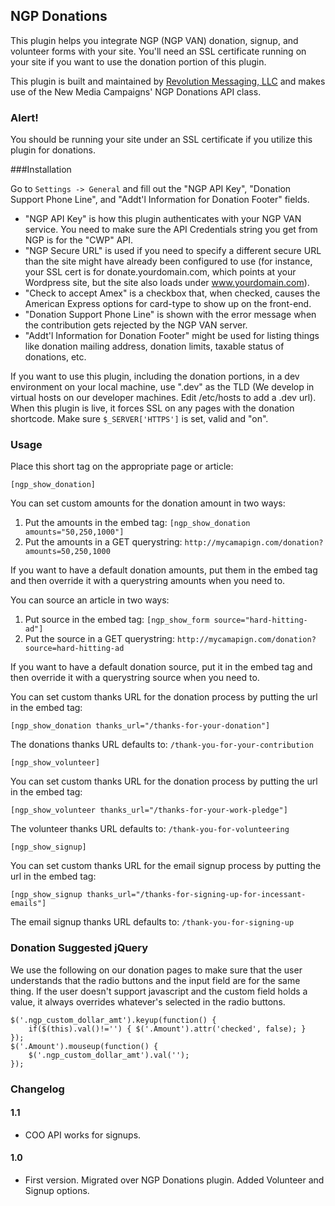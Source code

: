 ## NGP Donations

This plugin helps you integrate NGP (NGP VAN) donation, signup, and volunteer forms with your site. You'll need an SSL certificate running on your site if you want to use the donation portion of this plugin.

This plugin is built and maintained by [Revolution Messaging, LLC](http://revolutionmessaging.com) and makes use of the New Media Campaigns' NGP Donations API class.

### Alert!

You should be running your site under an SSL certificate if you utilize this plugin for donations.


###Installation

Go to `Settings -> General` and fill out the "NGP API Key", "Donation Support Phone Line", and "Addt'l Information for Donation Footer" fields.

* "NGP API Key" is how this plugin authenticates with your NGP VAN service. You need to make sure the API Credentials string you get from NGP is for the "CWP" API.
* "NGP Secure URL" is used if you need to specify a different secure URL than the site might have already been configured to use (for instance, your SSL cert is for donate.yourdomain.com, which points at your Wordpress site, but the site also loads under www.yourdomain.com).
* "Check to accept Amex" is a checkbox that, when checked, causes the American Express options for card-type to show up on the front-end.
* "Donation Support Phone Line" is shown with the error message when the contribution gets rejected by the NGP VAN server.
* "Addt'l Information for Donation Footer" might be used for listing things like donation mailing address, donation limits, taxable status of donations, etc.

If you want to use this plugin, including the donation portions, in a dev environment on your local machine, use ".dev" as the TLD (We develop in virtual hosts on our developer machines. Edit /etc/hosts to add a .dev url). When this plugin is live, it forces SSL on any pages with the donation shortcode. Make sure `$_SERVER['HTTPS']` is set, valid and "on".

### Usage

Place this short tag on the appropriate page or article:

`[ngp_show_donation]`

You can set custom amounts for the donation amount in two ways:

1. Put the amounts in the embed tag: `[ngp_show_donation amounts="50,250,1000"]`
2. Put the amounts in a GET querystring: `http://mycamapign.com/donation?amounts=50,250,1000`

If you want to have a default donation amounts, put them in the embed tag and then override it with a querystring amounts when you need to.

You can source an article in two ways:

1. Put source in the embed tag: `[ngp_show_form source="hard-hitting-ad"]`
2. Put the source in a GET querystring: `http://mycamapign.com/donation?source=hard-hitting-ad`

If you want to have a default donation source, put it in the embed tag and then override it with a querystring source when you need to.

You can set custom thanks URL for the donation process by putting the url in the embed tag:

`[ngp_show_donation thanks_url="/thanks-for-your-donation"]`

The donations thanks URL defaults to: `/thank-you-for-your-contribution`

`[ngp_show_volunteer]`

You can set custom thanks URL for the donation process by putting the url in the embed tag:

`[ngp_show_volunteer thanks_url="/thanks-for-your-work-pledge"]`

The volunteer thanks URL defaults to: `/thank-you-for-volunteering`

`[ngp_show_signup]`

You can set custom thanks URL for the email signup process by putting the url in the embed tag:

`[ngp_show_signup thanks_url="/thanks-for-signing-up-for-incessant-emails"]`

The email signup thanks URL defaults to: `/thank-you-for-signing-up`

### Donation Suggested jQuery

We use the following on our donation pages to make sure that the user understands that the radio buttons and the input field are for the same thing. If the user doesn't support javascript and the custom field holds a value, it always overrides whatever's selected in the radio buttons.

	$('.ngp_custom_dollar_amt').keyup(function() {
		if($(this).val()!='') { $('.Amount').attr('checked', false); }
	});
	$('.Amount').mouseup(function() {
		$('.ngp_custom_dollar_amt').val('');
	});

### Changelog

#### 1.1

* COO API works for signups.

#### 1.0

* First version. Migrated over NGP Donations plugin. Added Volunteer and Signup options.